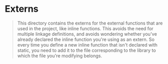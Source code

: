 # Externs

> This directory contains the externs for the external functions that are used in the project, like inline functions. This avoids the need for multiple linkage definitions, and avoids wondering whether you've already declared the inline function you're using as an extern. So every time you define a new inline function that isn't declared with static, you need to add it to the file corresponding to the library to which the file you're modifying belongs.
